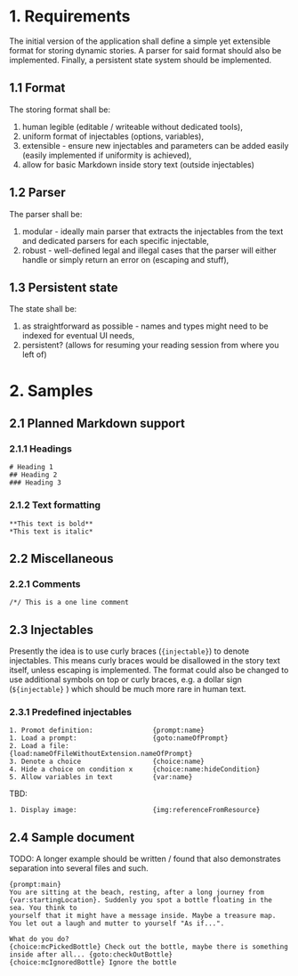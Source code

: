 # 1. Requirements

The initial version of the application shall define a simple yet extensible format for storing dynamic stories. A parser
for said format should also be implemented. Finally, a persistent state system should be implemented.

## 1.1 Format
The storing format shall be:
1. human legible (editable / writeable without dedicated tools),
2. uniform format of injectables (options, variables),
3. extensible - ensure new injectables and parameters can be added easily (easily implemented if uniformity is achieved),
4. allow for basic Markdown inside story text (outside injectables)

## 1.2 Parser
The parser shall be:
1. modular - ideally main parser that extracts the injectables from the text and dedicated parsers for each specific injectable,
2. robust - well-defined legal and illegal cases that the parser will either handle or simply return an error on (escaping and stuff),

## 1.3 Persistent state
The state shall be:
1. as straightforward as possible - names and types might need to be indexed for eventual UI needs,
2. persistent? (allows for resuming your reading session from where you left of)


# 2. Samples

## 2.1 Planned Markdown support

### 2.1.1 Headings
```
# Heading 1
## Heading 2
### Heading 3
```

### 2.1.2 Text formatting
```
**This text is bold**
*This text is italic*
```

## 2.2 Miscellaneous

### 2.2.1 Comments
```
/*/ This is a one line comment
```

## 2.3 Injectables

Presently the idea is to use curly braces (`{injectable}`) to denote injectables. This means curly braces would be disallowed in
the story text itself, unless escaping is implemented. The format could also be changed to use additional symbols on top
or curly braces, e.g. a dollar sign (`${injectable}` ) which should be much more rare in human text.

### 2.3.1 Predefined injectables
```
1. Promot definition:               {prompt:name}
1. Load a prompt:                   {goto:nameOfPrompt}
2. Load a file:                     {load:nameOfFileWithoutExtension.nameOfPrompt}
3. Denote a choice                  {choice:name}
4. Hide a choice on condition x     {choice:name:hideCondition}
5. Allow variables in text          {var:name}
```

TBD:
```
1. Display image:                   {img:referenceFromResource}
```

## 2.4 Sample document

TODO: A longer example should be written / found that also demonstrates separation into several files and such.

```
{prompt:main}
You are sitting at the beach, resting, after a long journey from {var:startingLocation}. Suddenly you spot a bottle floating in the sea. You think to 
yourself that it might have a message inside. Maybe a treasure map. You let out a laugh and mutter to yourself "As if...".

What do you do?
{choice:mcPickedBottle} Check out the bottle, maybe there is something inside after all... {goto:checkOutBottle}
{choice:mcIgnoredBottle} Ignore the bottle
```

